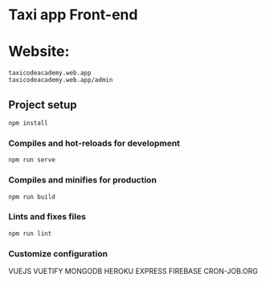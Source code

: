 # Taxi app Front-end

# Website:

```
taxicodeacademy.web.app
taxicodeacademy.web.app/admin
```

## Project setup

```
npm install
```

### Compiles and hot-reloads for development

```
npm run serve
```

### Compiles and minifies for production

```
npm run build
```

### Lints and fixes files

```
npm run lint
```

### Customize configuration

VUEJS
VUETIFY
MONGODB
HEROKU
EXPRESS
FIREBASE
CRON-JOB.ORG

